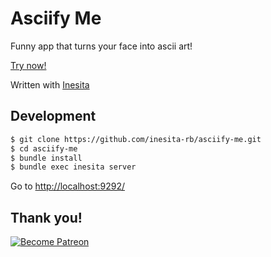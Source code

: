 # Asciify Me

Funny app that turns your face into ascii art!

[Try now!](https://asciifyme.fazibear.me/)

Written with [Inesita](https://github.com/inesita-rb/inesita)

## Development

```sh
$ git clone https://github.com/inesita-rb/asciify-me.git
$ cd asciify-me
$ bundle install
$ bundle exec inesita server
```

Go to [http://localhost:9292/](http://localhost:9292/)

## Thank you!

[![Become Patreon](https://c5.patreon.com/external/logo/become_a_patron_button.png)](https://www.patreon.com/bePatron?u=6912974)
